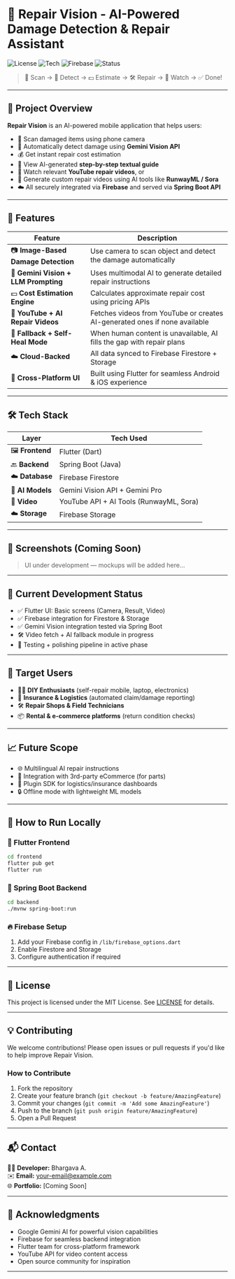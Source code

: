 # 🔧 Repair Vision - AI-Powered Damage Detection & Repair Assistant

![License](https://img.shields.io/badge/license-MIT-blue.svg)
![Tech](https://img.shields.io/badge/Built%20With-Flutter%20%26%20SpringBoot-orange)
![Firebase](https://img.shields.io/badge/Backend-Firebase-brightgreen)
![Status](https://img.shields.io/badge/Status-Prototype%20In%20Development-yellow)

> 📱 Scan → 🧠 Detect → 💵 Estimate → 🛠️ Repair → 🎥 Watch → ✅ Done!

---

## 🧠 Project Overview

**Repair Vision** is an AI-powered mobile application that helps users:

- 📸 Scan damaged items using phone camera
- 🧠 Automatically detect damage using **Gemini Vision API**
- 💰 Get instant repair cost estimation
- 📄 View AI-generated **step-by-step textual guide**
- 🎥 Watch relevant **YouTube repair videos**, or
- 🤖 Generate custom repair videos using AI tools like **RunwayML / Sora**
- ☁️ All securely integrated via **Firebase** and served via **Spring Boot API**

---

## 🚀 Features

| Feature | Description |
|---------|-------------|
| 📷 **Image-Based Damage Detection** | Use camera to scan object and detect the damage automatically |
| 🤖 **Gemini Vision + LLM Prompting** | Uses multimodal AI to generate detailed repair instructions |
| 💵 **Cost Estimation Engine** | Calculates approximate repair cost using pricing APIs |
| 🎥 **YouTube + AI Repair Videos** | Fetches videos from YouTube or creates AI-generated ones if none available |
| 🔁 **Fallback + Self-Heal Mode** | When human content is unavailable, AI fills the gap with repair plans |
| ☁️ **Cloud-Backed** | All data synced to Firebase Firestore + Storage |
| 💬 **Cross-Platform UI** | Built using Flutter for seamless Android & iOS experience |

---

## 🛠️ Tech Stack

| Layer | Tech Used |
|-------|-----------|
| 🖼️ **Frontend** | Flutter (Dart) |
| 🔙 **Backend** | Spring Boot (Java) |
| ☁️ **Database** | Firebase Firestore |
| 🧠 **AI Models** | Gemini Vision API + Gemini Pro |
| 🎥 **Video** | YouTube API + AI Tools (RunwayML, Sora) |
| ☁️ **Storage** | Firebase Storage |

---

## 📱 Screenshots (Coming Soon)

> UI under development — mockups will be added here...

---

## 🧪 Current Development Status

- ✅ Flutter UI: Basic screens (Camera, Result, Video)
- ✅ Firebase integration for Firestore & Storage
- ✅ Gemini Vision integration tested via Spring Boot
- 🛠️ Video fetch + AI fallback module in progress
- 🚧 Testing + polishing pipeline in active phase

---

## 👥 Target Users

- 🧑‍🔧 **DIY Enthusiasts** (self-repair mobile, laptop, electronics)
- 🏢 **Insurance & Logistics** (automated claim/damage reporting)
- 🛠️ **Repair Shops & Field Technicians**
- 📦 **Rental & e-commerce platforms** (return condition checks)

---

## 📈 Future Scope

- 🌐 Multilingual AI repair instructions
- 🤝 Integration with 3rd-party eCommerce (for parts)
- 🧩 Plugin SDK for logistics/insurance dashboards
- 🔒 Offline mode with lightweight ML models

---

## 📎 How to Run Locally

### 🎯 Flutter Frontend

```bash
cd frontend
flutter pub get
flutter run
```

### 🚀 Spring Boot Backend

```bash
cd backend
./mvnw spring-boot:run
```

### 🔥 Firebase Setup

1. Add your Firebase config in `/lib/firebase_options.dart`
2. Enable Firestore and Storage
3. Configure authentication if required

---

## 📜 License

This project is licensed under the MIT License. See [LICENSE](LICENSE) for details.

---

## 💡 Contributing

We welcome contributions! Please open issues or pull requests if you'd like to help improve Repair Vision.

### How to Contribute

1. Fork the repository
2. Create your feature branch (`git checkout -b feature/AmazingFeature`)
3. Commit your changes (`git commit -m 'Add some AmazingFeature'`)
4. Push to the branch (`git push origin feature/AmazingFeature`)
5. Open a Pull Request

---

## 📬 Contact

👨‍💻 **Developer:** Bhargava A.  
✉️ **Email:** your-email@example.com  
🌐 **Portfolio:** [Coming Soon]

---

## 🙏 Acknowledgments

- Google Gemini AI for powerful vision capabilities
- Firebase for seamless backend integration
- Flutter team for cross-platform framework
- YouTube API for video content access
- Open source community for inspiration

---
